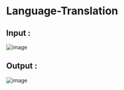 # Language-Translation

## Input : 
![image](https://github.com/user-attachments/assets/c3ae2770-7863-4eab-bd94-939713834c44)

## Output : 
![image](https://github.com/user-attachments/assets/92096f14-d5e5-4b07-807e-f03ce0ce0666)

